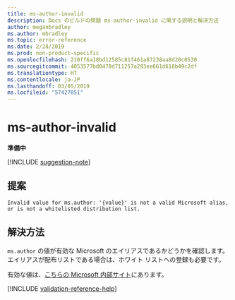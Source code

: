 ```yaml
---
title: ms-author-invalid
description: Docs のビルドの問題 ms-author-invalid に関する説明と解決方法
author: meganbradley
ms.author: mbradley
ms.topic: error-reference
ms.date: 2/28/2019
ms.prod: non-product-specific
ms.openlocfilehash: 210ff6a18bd12585c81f461a87238aa8d20c0530
ms.sourcegitcommit: 4053577bd0478d711257a283ee661d618b49c2df
ms.translationtype: HT
ms.contentlocale: ja-JP
ms.lasthandoff: 03/05/2019
ms.locfileid: "57427851"
---
```

# <a name="ms-author-invalid"></a>ms-author-invalid

**準備中**

[!INCLUDE [suggestion-note](includes/suggestion-note.md)]

## <a name="suggestion"></a>提案

`Invalid value for ms.author: '{value}' is not a valid Microsoft alias, or is not a whitelisted distribution list.`

## <a name="resolution"></a>解決方法

`ms.author` の値が有効な Microsoft のエイリアスであるかどうかを確認します。 エイリアスが配布リストである場合は、ホワイト リストへの登録も必要です。

有効な値は、[こちらの Microsoft 内部サイト](https://docsmetadatatool.azurewebsites.net/whitelists)にあります。

<!--make sure to add this file to your includes folder and verify the path-->
[!INCLUDE [validation-reference-help](includes/validation-reference-help.md)]
